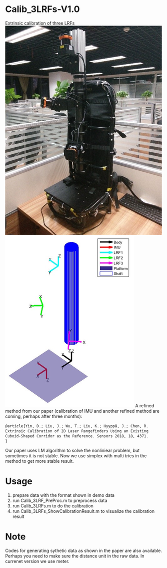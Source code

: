 # Calib_3LRFs-V1.0
Extrinsic calibration of three LRFs
![image](https://github.com/SRainGit/Calib_3LRFs-V1.0/blob/master/images/photo.jpg)
![image](https://github.com/SRainGit/Calib_3LRFs-V1.0/blob/master/images/diagram.jpg)
A refined method from our paper (calibration of IMU and another refined method are coming, perhaps after three months):
```
@article{Yin, D.; Liu, J.; Wu, T.; Liu, K.; Hyyppä, J.; Chen, R. Extrinsic Calibration of 2D Laser Rangefinders Using an Existing Cuboid-Shaped Corridor as the Reference. Sensors 2018, 18, 4371.
}
```

Our paper uses LM algorithm to solve the nonliniear problem, but sometimes it is not stable.
Now we use simplex with multi tries in the method to get more stable result.

# Usage
1. prepare data with the format shown in demo data
2. run Calib_3LRF_PreProc.m to preprocess data
3. run Calib_3LRFs.m to do the calibration
4. run Calib_3LRFs_ShowCalibrationResult.m to visualize the calibration result

# Note
Codes for generating sythetic data as shown in the paper are also available.
Perhaps you need to make sure the distance unit in the raw data. In currenet version we use meter.
